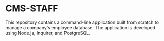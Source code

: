 # CMS-STAFF
This repository contains a command-line application built from scratch to manage a company's employee database. The application is developed using Node.js, Inquirer, and PostgreSQL.  
